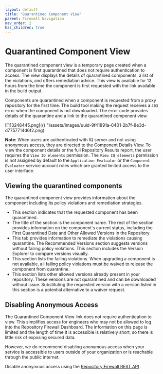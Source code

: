 ```yaml
---
layout: default
title: "Quarantined Component View"
parent: Firewall Navigation
nav_order: 2
has_children: true
---
```


# Quarantined Component View

The quarantined component view is a temporary page created when a component is first quarantined that does not require authentication to access. The view displays the details of quarantined components, a list of the violations, and offers remediation advice. This view is available for 12 hours from the time the component is first requested with the link available in the build output.

Components are quarantined when a component is requested from a proxy repository for the first time. The build tool making the request receives a `403` error when the component is not downloaded. The error code provides details of the quarantine and a link to the quarantined component view.

![113248445.png]({{ "/assets/images/uuid-9f41891a-0401-2b7f-8e3d-d7757714d6f2.png)

**Note:** When users are authenticated with IQ server and not using anonymous access, they are directed to the Component Details View. To view the component details or the full Repository Results report, the user requires the `View IQ elements` permission. The `View IQ elements` permission is not assigned by default to the `Application Evaluator` or the `Component Evaluator` service account roles which are granted limited access to the user interface.

## Viewing the quarantined components

The quarantined component view provides information about the component including its policy violations and remediation strategies.

- This section indicates that the requested component has been quarantined.
- The title of the section is the component name. The rest of the section provides information on the component's current status, including the First Quarantined Date and Other Allowed Versions in the Repository
- This tab provides information to remediate the violations causing quarantine. The Recommended Versions section suggests versions without failing policy violations. This section includes the Version Explorer to compare versions visually.
- This section lists the failing violations. When upgrading a component is not available, all failing policy violations must be waived to release the component from quarantine.
- This section lists other allowed versions already present in your repository. These versions are not quarantined and can be downloaded without issue. Substituting the requested version with a version listed in this section is a potential alternative to a waiver request.

## Disabling Anonymous Access

The Quarantined Component View link does not require authentication to view. This simplifies access for engineers who may not be allowed to log into the Repository Firewall Dashboard. The information on this page is limited and the length of time it is accessible is relatively short, so there is little risk of exposing secured data.

However, we do recommend disabling anonymous access when your service is accessible to users outside of your organization or is reachable through the public internet.

Disable anonymous access using the [Repository Firewall REST API](#UUID-d516f5b1-1573-aae2-7261-107d95f5fb67) .

